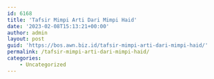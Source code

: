 ```yaml
---
id: 6168
title: 'Tafsir Mimpi Arti Dari Mimpi Haid'
date: '2023-02-08T15:13:21+00:00'
author: admin
layout: post
guid: 'https://bos.awn.biz.id/tafsir-mimpi-arti-dari-mimpi-haid/'
permalink: /tafsir-mimpi-arti-dari-mimpi-haid/
categories:
    - Uncategorized
---
```


